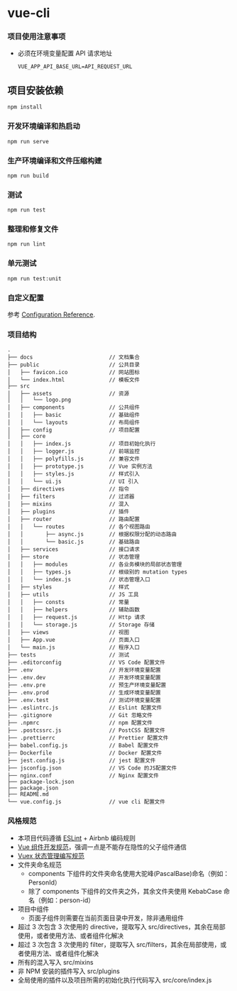 # vue-cli

### 项目使用注意事项

- 必须在环境变量配置 API 请求地址
  ```
  VUE_APP_API_BASE_URL=API_REQUEST_URL
  ```

## 项目安装依赖

```
npm install
```

### 开发环境编译和热启动

```
npm run serve
```

### 生产环境编译和文件压缩构建

```
npm run build
```

### 测试

```
npm run test
```

### 整理和修复文件

```
npm run lint
```

### 单元测试

```
npm run test:unit
```

### 自定义配置

参考 [Configuration Reference](https://cli.vuejs.org/config/).

### 项目结构

```
.
├── docs                        // 文档集合
├── public                      // 公共目录
│   ├── favicon.ico             // 网站图标
│   └── index.html              // 模板文件
├── src
│   ├── assets                  // 资源
│   │   └── logo.png
│   ├── components              // 公共组件
│   │   ├── basic               // 基础组件
│   │   └── layouts             // 布局组件
│   ├── config                  // 项目配置
│   ├── core
│   │   ├── index.js            // 项目初始化执行
│   │   ├── logger.js           // 前端监控
│   │   ├── polyfills.js        // 兼容文件
│   │   ├── prototype.js        // Vue 实例方法
│   │   ├── styles.js           // 样式引入
│   │   └── ui.js               // UI 引入
│   ├── directives              // 指令
│   ├── filters                 // 过滤器
│   ├── mixins                  // 混入
│   ├── plugins                 // 插件
│   ├── router                  // 路由配置
│   │   └── routes              // 各个视图路由
│   │       ├── async.js        // 根据权限分配的动态路由
│   │       └── basic.js        // 基础路由
│   ├── services                // 接口请求
│   ├── store                   // 状态管理
│   │   ├── modules             // 各业务模块的局部状态管理
│   │   ├── types.js            // 根级别的 mutation types
│   │   └── index.js            // 状态管理入口
│   ├── styles                  // 样式
│   ├── utils                   // JS 工具
│   │   ├── consts              // 常量
│   │   ├── helpers             // 辅助函数
│   │   ├── request.js          // Http 请求
│   │   └── storage.js          // Storage 存储
│   ├── views                   // 视图
│   ├── App.vue                 // 页面入口
│   └── main.js                 // 程序入口
├── tests                       // 测试
├── .editorconfig               // VS Code 配置文件
├── .env                        // 开发环境变量配置
├── .env.dev                    // 开发环境变量配置
├── .env.pre                    // 预生产环境变量配置
├── .env.prod                   // 生成环境变量配置
├── .env.test                   // 测试环境变量配置
├── .eslintrc.js                // Eslint 配置文件
├── .gitignore                  // Git 忽略文件
├── .npmrc                      // npm 配置文件
├── .postcssrc.js               // PostCSS 配置文件
├── .prettierrc                 // Prettier 配置文件
├── babel.config.js             // Babel 配置文件
├── Dockerfile                  // Docker 配置文件
├── jest.config.js              // jest 配置文件
├── jsconfig.json               // VS Code 的JS配置文件
├── nginx.conf                  // Nginx 配置文件
├── package-lock.json
├── package.json
├── README.md
└── vue.config.js               // vue cli 配置文件
```

### 风格规范

- 本项目代码遵循 [ESLint](https://eslint.org/) + Airbnb 编码规则
- [Vue 组件开发规范](https://cn.vuejs.org/v2/style-guide)，强调一点是不能存在隐性的父子组件通信
- [Vuex 状态管理编写规范](./docs/store.md)
- 文件夹命名规范
  - components 下组件的文件夹命名使用大驼峰(PascalBase)命名（例如：PersonId）
  - 除了 components 下组件的文件夹之外，其余文件夹使用 KebabCase 命名（例如：person-id）
- 项目中组件
  - 页面子组件则需要在当前页面目录中开发，除非通用组件
- 超过 3 次包含 3 次使用的 directive，提取写入 src/directives，其余在局部使用，或者使用方法、或者组件化解决
- 超过 3 次包含 3 次使用的 filter，提取写入 src/filters，其余在局部使用，或者使用方法、或者组件化解决
- 所有的混入写入 src/mixins
- 非 NPM 安装的插件写入 src/plugins
- 全局使用的插件以及项目所需的初始化执行代码写入 src/core/index.js
